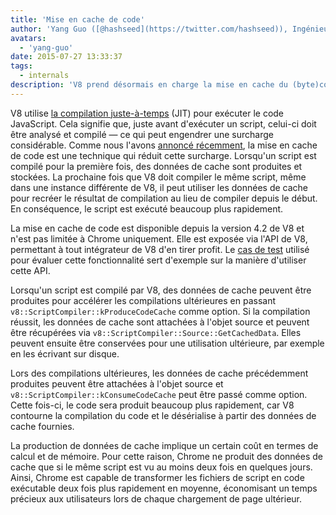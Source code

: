 ```yaml
---
title: 'Mise en cache de code'
author: 'Yang Guo ([@hashseed](https://twitter.com/hashseed)), Ingénieur logiciel'
avatars:
  - 'yang-guo'
date: 2015-07-27 13:33:37
tags:
  - internals
description: 'V8 prend désormais en charge la mise en cache du (byte)code, c'est-à-dire la mise en cache du résultat de l'analyse et de la compilation du code JavaScript.'
---
```

V8 utilise [la compilation juste-à-temps](https://en.wikipedia.org/wiki/Just-in-time_compilation) (JIT) pour exécuter le code JavaScript. Cela signifie que, juste avant d'exécuter un script, celui-ci doit être analysé et compilé — ce qui peut engendrer une surcharge considérable. Comme nous l'avons [annoncé récemment](https://blog.chromium.org/2015/03/new-javascript-techniques-for-rapid.html), la mise en cache de code est une technique qui réduit cette surcharge. Lorsqu'un script est compilé pour la première fois, des données de cache sont produites et stockées. La prochaine fois que V8 doit compiler le même script, même dans une instance différente de V8, il peut utiliser les données de cache pour recréer le résultat de compilation au lieu de compiler depuis le début. En conséquence, le script est exécuté beaucoup plus rapidement.

<!--truncate-->
La mise en cache de code est disponible depuis la version 4.2 de V8 et n'est pas limitée à Chrome uniquement. Elle est exposée via l'API de V8, permettant à tout intégrateur de V8 d'en tirer profit. Le [cas de test](https://chromium.googlesource.com/v8/v8.git/+/4.5.56/test/cctest/test-api.cc#21090) utilisé pour évaluer cette fonctionnalité sert d'exemple sur la manière d'utiliser cette API.

Lorsqu'un script est compilé par V8, des données de cache peuvent être produites pour accélérer les compilations ultérieures en passant `v8::ScriptCompiler::kProduceCodeCache` comme option. Si la compilation réussit, les données de cache sont attachées à l'objet source et peuvent être récupérées via `v8::ScriptCompiler::Source::GetCachedData`. Elles peuvent ensuite être conservées pour une utilisation ultérieure, par exemple en les écrivant sur disque.

Lors des compilations ultérieures, les données de cache précédemment produites peuvent être attachées à l'objet source et `v8::ScriptCompiler::kConsumeCodeCache` peut être passé comme option. Cette fois-ci, le code sera produit beaucoup plus rapidement, car V8 contourne la compilation du code et le désérialise à partir des données de cache fournies.

La production de données de cache implique un certain coût en termes de calcul et de mémoire. Pour cette raison, Chrome ne produit des données de cache que si le même script est vu au moins deux fois en quelques jours. Ainsi, Chrome est capable de transformer les fichiers de script en code exécutable deux fois plus rapidement en moyenne, économisant un temps précieux aux utilisateurs lors de chaque chargement de page ultérieur.
